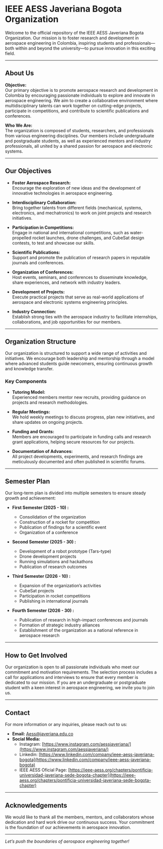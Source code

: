 # IEEE AESS Javeriana Bogota Organization

Welcome to the official repository of the IEEE AESS Javeriana Bogota Organization. Our mission is to foster research and development in aerospace engineering in Colombia, inspiring students and professionals—both within and beyond the university—to pursue innovation in this exciting field.

---

## About Us

**Objective:**  
Our primary objective is to promote aerospace research and development in Colombia by encouraging passionate individuals to explore and innovate in aerospace engineering. We aim to create a collaborative environment where multidisciplinary talents can work together on cutting-edge projects, participate in competitions, and contribute to scientific publications and conferences.

**Who We Are:**  
The organization is composed of students, researchers, and professionals from various engineering disciplines. Our members include undergraduate and postgraduate students, as well as experienced mentors and industry professionals, all united by a shared passion for aerospace and electronic systems.

---

## Our Objectives

- **Foster Aerospace Research:**  
  Encourage the exploration of new ideas and the development of innovative technologies in aerospace engineering.

- **Interdisciplinary Collaboration:**  
  Bring together talents from different fields (mechanical, systems, electronics, and mechatronics) to work on joint projects and research initiatives.

- **Participation in Competitions:**  
  Engage in national and international competitions, such as water-propelled rocket launches, drone challenges, and CubeSat design contests, to test and showcase our skills.

- **Scientific Publications:**  
  Support and promote the publication of research papers in reputable journals and conferences.

- **Organization of Conferences:**  
  Host events, seminars, and conferences to disseminate knowledge, share experiences, and network with industry leaders.

- **Development of Projects:**  
  Execute practical projects that serve as real-world applications of aerospace and electronic systems engineering principles.

- **Industry Connection:**  
  Establish strong ties with the aerospace industry to facilitate internships, collaborations, and job opportunities for our members.

---

## Organization Structure

Our organization is structured to support a wide range of activities and initiatives. We encourage both leadership and mentorship through a model where advanced students guide newcomers, ensuring continuous growth and knowledge transfer.

### Key Components

- **Tutoring Model:**  
  Experienced members mentor new recruits, providing guidance on projects and research methodologies.

- **Regular Meetings:**  
  We hold weekly meetings to discuss progress, plan new initiatives, and share updates on ongoing projects.

- **Funding and Grants:**  
  Members are encouraged to participate in funding calls and research grant applications, helping secure resources for our projects.

- **Documentation of Advances:**  
  All project developments, experiments, and research findings are meticulously documented and often published in scientific forums.

---

## Semester Plan

Our long-term plan is divided into multiple semesters to ensure steady growth and achievement:

- **First Semester (2025 - 10) :**  
  - Consolidation of the organization  
  - Construction of a rocket for competition  
  - Publication of findings for a scientific event  
  - Organization of a conference

- **Second Semester (2025 - 30) :**  
  - Development of a robot prototype (Tars-type)  
  - Drone development projects  
  - Running simulations and hackathons  
  - Publication of research outcomes

- **Third Semester (2026 - 10) :**  
  - Expansion of the organization’s activities  
  - CubeSat projects  
  - Participation in rocket competitions  
  - Publishing in international journals

- **Fourth Semester (2026 - 30) :**  
  - Publication of research in high-impact conferences and journals  
  - Formation of strategic industry alliances  
  - Establishment of the organization as a national reference in aerospace research

---

## How to Get Involved

Our organization is open to all passionate individuals who meet our commitment and motivation requirements. The selection process includes a call for applications and interviews to ensure that every member is dedicated to our mission. If you are an undergraduate or postgraduate student with a keen interest in aerospace engineering, we invite you to join us.

---

## Contact

For more information or any inquiries, please reach out to us:

- **Email:** [Aess@javeriana.edu.co](mailto:Aess@javeriana.edu.co)
- **Social Media:**
  - Instagram: [https://www.instagram.com/aessjaveriana/](https://www.instagram.com/aessjaveriana/)
  - Linkedin: [https://www.linkedin.com/company/ieee-aess-javeriana-bogota](https://www.linkedin.com/company/ieee-aess-javeriana-bogota)
  - IEEE AESS Oficial Page: [https://ieee-aess.org/chapters/pontificia-universidad-javeriana-sede-bogota-chapter](https://ieee-aess.org/chapters/pontificia-universidad-javeriana-sede-bogota-chapter)

---

## Acknowledgements

We would like to thank all the members, mentors, and collaborators whose dedication and hard work drive our continuous success. Your commitment is the foundation of our achievements in aerospace innovation.

---

*Let’s push the boundaries of aerospace engineering together!*

